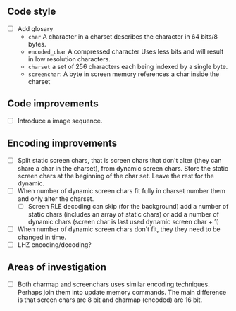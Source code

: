 ## Code style

- [ ] Add glosary
  - `char` A character in a charset describes the character in 64 bits/8 bytes.
  - `encoded_char` A compressed character Uses less bits and will result in low resolution characters.
  - `charset` a set of 256 characters each being indexed by a single byte.
  - `screenchar`: A byte in screen memory references a char inside the charset

## Code improvements

- [ ] Introduce a image sequence.

## Encoding improvements

- [ ] Split static screen chars, that is screen chars that don't alter (they can share a char in the charset), from dynamic screen chars. Store the static screen chars at the beginning of the char set. Leave the rest for the dynamic.
- [ ] When number of dynamic screen chars fit fully in charset number them and only alter the charset.
  - [ ] Screen RLE decoding can skip (for the background) add a number of static chars (includes an array of static chars) or add a number of dynamic chars (screen char is last used dynamic screen char + 1)
- [ ] When number of dynamic screen chars don't fit, they they need to be changed in time.
- [ ] LHZ encoding/decoding?

## Areas of investigation

- [ ] Both charmap and screenchars uses similar encoding techniques. Perhaps join them into update memory commands. The main difference is that screen chars are 8 bit and charmap (encoded) are 16 bit.
